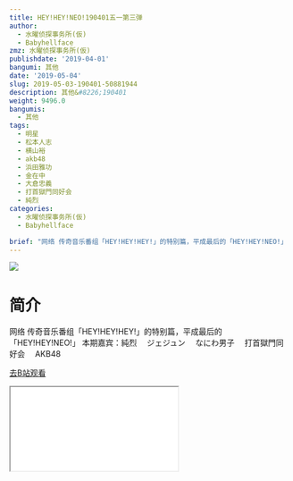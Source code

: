 ```yaml
---
title: HEY!HEY!NEO!190401五一第三弹
author:
  - 水曜侦探事务所(仮)
  - Babyhellface
zmz: 水曜侦探事务所(仮)
publishdate: '2019-04-01'
bangumi: 其他
date: '2019-05-04'
slug: 2019-05-03-190401-50881944
description: 其他&#8226;190401
weight: 9496.0
bangumis:
  - 其他
tags:
  - 明星
  - 松本人志
  - 横山裕
  - akb48
  - 浜田雅功
  - 金在中
  - 大倉忠義
  - 打首獄門同好会
  - 純烈
categories:
  - 水曜侦探事务所(仮)
  - Babyhellface

brief: "网络 传奇音乐番组「HEY!HEY!HEY!」的特别篇，平成最后的「HEY!HEY!NEO!」 本期嘉宾：純烈 ジェジュン なにわ男子 打首獄門同好会 AKB48"
---
```

![](https://i.imgur.com/qhgvacb.jpg)
# 简介  
网络
传奇音乐番组「HEY!HEY!HEY!」的特别篇，平成最后的「HEY!HEY!NEO!」
本期嘉宾：純烈　 ジェジュン　 なにわ男子　 打首獄門同好会　 AKB48  

[去B站观看](https://www.bilibili.com/video/av50881944/)
<div class ="resp-container"><iframe class="testiframe" src="//player.bilibili.com/player.html?aid=50881944"", scrolling="no", allowfullscreen="true" > </iframe></div> 

